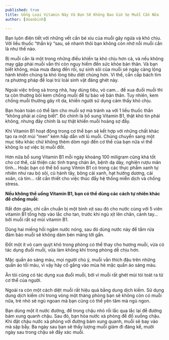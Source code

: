 ```yaml
---
published: true
title: Uống Loại Vitamin Này Và Bạn Sẽ Không Bao Giờ Sợ Muỗi Cắn Nữa
author: [doanbinh]

---
```


Bạn luôn điên tiết với những vết cắn bé xíu của muỗi gây ngứa và khó chịu. Với liều thuốc “thần kỳ “sau, sẽ nhanh thôi bạn không còn nhớ nỗi muỗi cắn là như thế nào.

Bị muỗi cắn là một trong những điều khiến ta khó chịu hơn cả, và nếu không may gặp phải muỗi vằn thì còn nguy hiểm đến sức khỏe bản thân. Và bạn biết không, mùa mưa đang đến rồi, sự sinh sôi của muỗi sẽ ngày càng lộng hành khiến chúng ta khó lòng tiêu diệt chúng hơn. Vì thế, cần cấp bách tìm ra phương pháp để loại trừ loài sinh vật đáng ghét này.

Ngoài việc trồng sả trong nhà, hay dùng tiêu, vỏ cam… để xua đuổi muỗi thì ta còn thường bôi kem chống muỗi để tự bảo vệ bản thân. Tuy nhiên, kem chống muỗi thường gây rít da, khiến người sử dụng cảm thấy khó chịu.

Bạn hoàn toàn có thể làm cho muỗi sợ mà tránh xa với 1 liều thuốc thần “không phải ai cũng biết”. Đó chính là bổ sung Vitamin B1, thật khó tin phải không, nhưng đây chính là sự thật khiến muỗi hoảng sợ đấy.

Khi Vitamin B1 hoạt động trong cơ thể bạn sẽ kết hợp với những chất khác tạo ra một mùi “men” kém hấp dẫn với lũ muỗi. Chúng chuyển sang một mục tiêu khác chứ không thèm dòm ngó đến cơ thể của bạn nữa vì thế không lo sợ việc bị muỗi đốt.

Hơn nữa bổ sung Vitamin B1 mỗi ngày khoảng 100 miligram cũng khá tốt cho cơ thể, cải thiện các tình trạng chán ăn, bệnh dạ dày, nghiện rượu mãn tính… Hoặc bạn có thể bổ sung Vitmin B1 có trong các thực phẩm xanh tự nhiên như rau bó sôi, củ hành tây, bông cải xanh, hạt hướng dương, cải xoăn, cà tím… rất cần thiết cho việc thúc đẩy hệ thống miễn dịch và chống stress.

**Nếu không thể uống Vitamin B1, bạn có thể dùng các cách tự nhiên khác để chống muỗi:**

Rất đơn giản, chỉ cần chuẩn bị một bình xịt sau đó cho nước cùng với 5 viên vitamin B1 tổng hợp vào lắc cho tan, trước khi ngủ xịt lên chân, cánh tay… bởi muỗi rất sợ mùi vitamin B1.

Dùng hai miếng hồi ngâm nước nóng, sau đó dùng nước này để tắm rửa đảm bảo muỗi sẽ không dám bén mảng tới gần.

Đốt một ít vỏ cam quýt khô trong phòng có thể thay cho hương muỗi, vừa có tác dụng đuổi muỗi, vừa làm không khí trong phòng dễ chịu hơn.

Mặc quần áo sáng màu, mọi người chú ý, muỗi vằn thích đậu trên những quần áo tối màu, vì vậy hãy cố gắng  vào mùa hè mặc quần áo sáng màu.

Ăn tỏi cũng có tác dụng xua đuổi muỗi, bởi vì muỗi rất ghét mùi tói toát ra từ cơ thể của người.

Ngoài ra còn một cách diệt muỗi rất hiệu quả bằng dung dịch kiềm. Sử dụng dung dịch kiềm chỉ trong vòng một tháng phòng bạn sẽ không còn có muỗi nữa, trẻ nhỏ sẽ ngủ ngoan mà bạn cũng có thể yên tâm mà ngủ ngon.

Bạn dùng một ít nước đường, để trong chậu nhỏ rồi lắc qua lắc lại để đường bám xung quanh chậu. Sau đó, bạn hòa nước xà phòng để đổ xuống chậu. Khi đặt chậu nước xà phòng với đường bám xung quanh, muỗi sẽ bay vào mà sập bẫy. Ba ngày sau bạn sẽ thấy lượng muỗi giảm đi đáng kể, mười ngày sau trong chậu sẽ đầy xác muỗi.